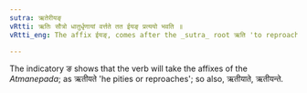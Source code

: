 ```yaml
---
sutra: ऋतेरीयङ्
vRtti: ऋतिः सौत्रो धातुर्धृणायां वर्त्तते तत ईयङ् प्रत्ययो भवति ॥
vRtti_eng: The affix ईयङ्, comes after the _sutra_ root ऋति 'to reproach'.

---
```

The indicatory ङ shows that the verb will take the affixes of the _Atmanepada_; as ऋतीयते 'he pities or reproaches'; so also, ऋतीयाते, ऋतीयन्ते. 
